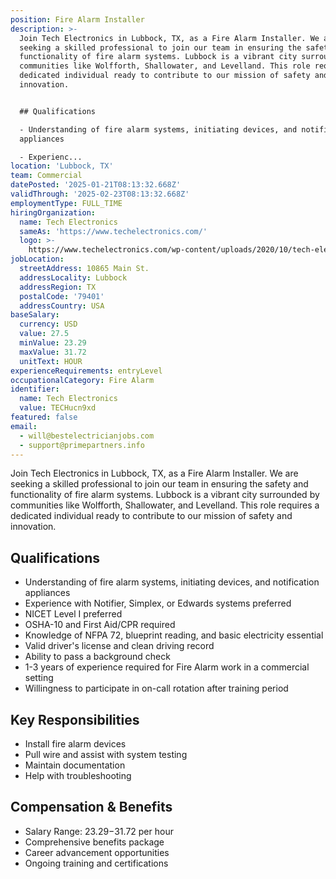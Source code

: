 ```yaml
---
position: Fire Alarm Installer
description: >-
  Join Tech Electronics in Lubbock, TX, as a Fire Alarm Installer. We are
  seeking a skilled professional to join our team in ensuring the safety and
  functionality of fire alarm systems. Lubbock is a vibrant city surrounded by
  communities like Wolfforth, Shallowater, and Levelland. This role requires a
  dedicated individual ready to contribute to our mission of safety and
  innovation.


  ## Qualifications

  - Understanding of fire alarm systems, initiating devices, and notification
  appliances

  - Experienc...
location: 'Lubbock, TX'
team: Commercial
datePosted: '2025-01-21T08:13:32.668Z'
validThrough: '2025-02-23T08:13:32.668Z'
employmentType: FULL_TIME
hiringOrganization:
  name: Tech Electronics
  sameAs: 'https://www.techelectronics.com/'
  logo: >-
    https://www.techelectronics.com/wp-content/uploads/2020/10/tech-electronics-logo.png
jobLocation:
  streetAddress: 10865 Main St.
  addressLocality: Lubbock
  addressRegion: TX
  postalCode: '79401'
  addressCountry: USA
baseSalary:
  currency: USD
  value: 27.5
  minValue: 23.29
  maxValue: 31.72
  unitText: HOUR
experienceRequirements: entryLevel
occupationalCategory: Fire Alarm
identifier:
  name: Tech Electronics
  value: TECHucn9xd
featured: false
email:
  - will@bestelectricianjobs.com
  - support@primepartners.info
---
```




Join Tech Electronics in Lubbock, TX, as a Fire Alarm Installer. We are seeking a skilled professional to join our team in ensuring the safety and functionality of fire alarm systems. Lubbock is a vibrant city surrounded by communities like Wolfforth, Shallowater, and Levelland. This role requires a dedicated individual ready to contribute to our mission of safety and innovation.

## Qualifications
- Understanding of fire alarm systems, initiating devices, and notification appliances
- Experience with Notifier, Simplex, or Edwards systems preferred
- NICET Level I preferred
- OSHA-10 and First Aid/CPR required
- Knowledge of NFPA 72, blueprint reading, and basic electricity essential
- Valid driver's license and clean driving record
- Ability to pass a background check
- 1-3 years of experience required for Fire Alarm work in a commercial setting
- Willingness to participate in on-call rotation after training period

## Key Responsibilities
- Install fire alarm devices
- Pull wire and assist with system testing
- Maintain documentation
- Help with troubleshooting

## Compensation & Benefits
- Salary Range: $23.29-$31.72 per hour
- Comprehensive benefits package
- Career advancement opportunities
- Ongoing training and certifications
